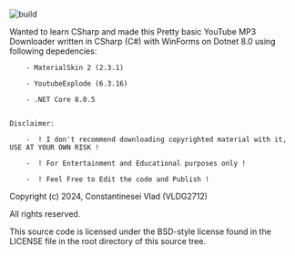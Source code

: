 ![build](https://github.com/VLDG2712/YT2MP3Sharp/actions/workflows/dotnet.yml/badge.svg)

Wanted to learn CSharp and made this
Pretty basic YouTube MP3 Downloader written in CSharp (C#) with WinForms on Dotnet 8.0 using following depedencies:
       
        - MaterialSkin 2 (2.3.1)
        
        - YoutubeExplode (6.3.16)
        
        - .NET Core 8.0.5


    Disclaimer:

        -  ! I don't recommend downloading copyrighted material with it, USE AT YOUR OWN RISK !

        -  ! For Entertainment and Educational purposes only !

        -  ! Feel Free to Edit the code and Publish !


Copyright (c) 2024, Constantinesei Vlad (VLDG2712)

All rights reserved.

This source code is licensed under the BSD-style license found in the
LICENSE file in the root directory of this source tree. 
